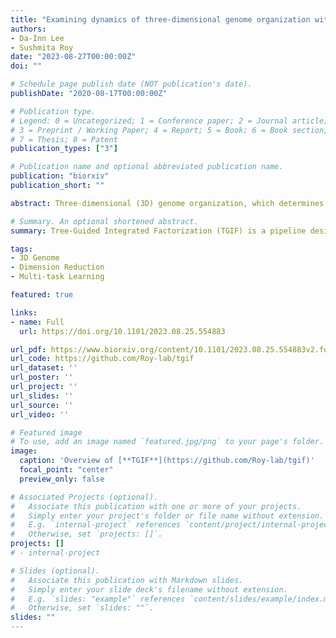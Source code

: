 ```yaml
---
title: "Examining dynamics of three-dimensional genome organization with multi-task matrix factorization"
authors:
- Da-Inn Lee
- Sushmita Roy
date: "2023-08-27T00:00:00Z"
doi: ""

# Schedule page publish date (NOT publication's date).
publishDate: "2020-08-17T00:00:00Z"

# Publication type.
# Legend: 0 = Uncategorized; 1 = Conference paper; 2 = Journal article;
# 3 = Preprint / Working Paper; 4 = Report; 5 = Book; 6 = Book section;
# 7 = Thesis; 8 = Patent
publication_types: ["3"]

# Publication name and optional abbreviated publication name.
publication: "biorxiv"
publication_short: ""

abstract: Three-dimensional (3D) genome organization, which determines how the DNA is packaged inside the nucleus, has emerged as a key component of the gene regulation machinery. The availability of high-throughput chromosome conformation datasets, such as Hi-C, across multiple conditions and time points offer a unique opportunity to examine changes in 3D genome organization and link them to phenotypic changes in normal and diseases processes. However, systematic detection of higher-order structural changes across multiple Hi-C datasets is a major challenge. Existing computational methods either do not model higher-order structural units or cannot model dynamics across more than two conditions of interest. We address these limitations with Tree-Guided Integrated Factorization (TGIF), a generalizable multi-task Non-negative Matrix Factorization (NMF) approach that can applied to time series or hierarchically related biological conditions. TGIF can identify large-scale compartmental changes as well as smaller topologically associated domain-level changes. Compared to existing methods, TGIF identifies has fewer false positive TAD boundary changes. Application to two mammalian developmental time courses provides multi-scale characterization of genome dynamics that we validate with enrichment of one-dimensional regulatory signals from histone modifications, accessibility and architectural proteins. Finally, we leverage TGIF boundaries to prioritize sequence variants for multiple phenotypes from the NHGRI GWAS catalog. Taken together, TGIF is a flexible tool to examine 3D genome organization dynamics across disease and developmental processes. 

# Summary. An optional shortened abstract.
summary: Tree-Guided Integrated Factorization (TGIF) is a pipeline designed to simultaneously analyze multiple input Hi-C datasets representing related biological conditions and identify conserved or context-specific structural elements that build up the 3D genome. 

tags:
- 3D Genome
- Dimension Reduction
- Multi-task Learning

featured: true

links:
- name: Full
  url: https://doi.org/10.1101/2023.08.25.554883 

url_pdf: https://www.biorxiv.org/content/10.1101/2023.08.25.554883v2.full.pdf 
url_code: https://github.com/Roy-lab/tgif
url_dataset: ''
url_poster: ''
url_project: ''
url_slides: ''
url_source: ''
url_video: ''

# Featured image
# To use, add an image named `featured.jpg/png` to your page's folder. 
image:
  caption: 'Overview of [**TGIF**](https://github.com/Roy-lab/tgif)'
  focal_point: "center"
  preview_only: false

# Associated Projects (optional).
#   Associate this publication with one or more of your projects.
#   Simply enter your project's folder or file name without extension.
#   E.g. `internal-project` references `content/project/internal-project/index.md`.
#   Otherwise, set `projects: []`.
projects: []
# - internal-project

# Slides (optional).
#   Associate this publication with Markdown slides.
#   Simply enter your slide deck's filename without extension.
#   E.g. `slides: "example"` references `content/slides/example/index.md`.
#   Otherwise, set `slides: ""`.
slides: ""
---
```

 
